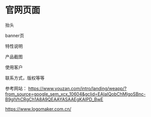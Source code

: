 # 官网页面

抬头

banner页

特性说明

产品截图

使用客户

联系方式，版权等等


参考网站：
https://www.youzan.com/intro/landing/weapp/?from_source=google_sem_xcx_10604&gclid=EAIaIQobChMIgoSBnc-B9gIVhCRgCh1A8A9QEAAYASAAEgKAIPD_BwE


https://www.logomaker.com.cn/

